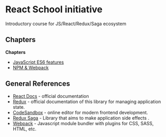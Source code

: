 # React School initiative

Introductory course for JS/React/Redux/Saga ecosystem

## Chapters

**Chapters**

- [JavaScript ES6 features](https://github.com/Nearsoft/react-school/tree/master/1-ES6-features)
- [NPM & Webpack](https://github.com/Nearsoft/react-school/tree/master/2-Webpack)

## General References

- [React Docs](https://reactjs.org/docs/getting-started.html) - official documentation
- [Redux](https://redux.js.org/) - official documentation of this library for managing application state.
- [CodeSandbox](https://codesandbox.io/) - online editor for modern frontend development.
- [Redux Saga](https://redux-saga.js.org/) - Library that aims to make application side effects .
- [Webpack](https://webpack.js.org/) - Javascript module bundler with plugins for CSS, SASS, HTML, etc.
